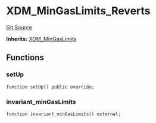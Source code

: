 # XDM_MinGasLimits_Reverts
[Git Source](https://github.com/ethereum-optimism/optimism/blob/f7b73857601914eeea6fc4c1ba46ae99ca744d97/contracts/test/invariants/CrossDomainMessenger.t.sol)

**Inherits:**
[XDM_MinGasLimits](/contracts/test/invariants/CrossDomainMessenger.t.sol/contract.XDM_MinGasLimits.md)


## Functions
### setUp


```solidity
function setUp() public override;
```

### invariant_minGasLimits


```solidity
function invariant_minGasLimits() external;
```

